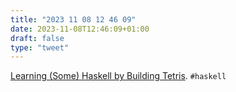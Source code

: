 ```yaml
---
title: "2023 11 08 12 46 09"
date: 2023-11-08T12:46:09+01:00
draft: false
type: "tweet"
---
```

[Learning (Some) Haskell by Building Tetris](https://a.skh.am/2023/08/06/tetris-haskell.html). `#haskell`
